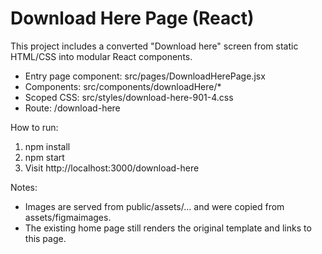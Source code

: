 # Download Here Page (React)

This project includes a converted "Download here" screen from static HTML/CSS into modular React components.

- Entry page component: src/pages/DownloadHerePage.jsx
- Components: src/components/downloadHere/*
- Scoped CSS: src/styles/download-here-901-4.css
- Route: /download-here

How to run:
1. npm install
2. npm start
3. Visit http://localhost:3000/download-here

Notes:
- Images are served from public/assets/... and were copied from assets/figmaimages.
- The existing home page still renders the original template and links to this page.
